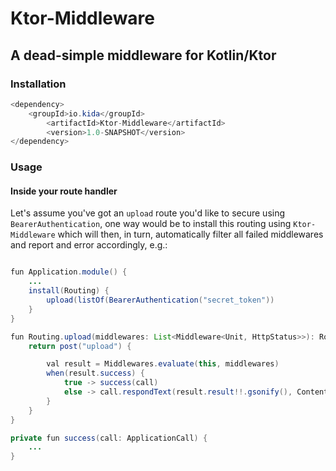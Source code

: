 # Ktor-Middleware

## A dead-simple middleware for Kotlin/Ktor

### Installation

```java
<dependency>
	<groupId>io.kida</groupId>
        <artifactId>Ktor-Middleware</artifactId>
        <version>1.0-SNAPSHOT</version>
</dependency>
```

### Usage

#### Inside your route handler

Let's assume you've got an `upload` route you'd like to secure using `BearerAuthentication`, one way would be to install this routing using `Ktor-Middleware` which will then, in turn, automatically filter all failed middlewares and report and error accordingly, e.g.:

```java

fun Application.module() {
	...
	install(Routing) {
		upload(listOf(BearerAuthentication("secret_token"))
	}
}

fun Routing.upload(middlewares: List<Middleware<Unit, HttpStatus>>): Route {
    return post("upload") {

        val result = Middlewares.evaluate(this, middlewares)
        when(result.success) {
            true -> success(call)
            else -> call.respondText(result.result!!.gsonify(), ContentType.Application.Json)
        }
    }
}

private fun success(call: ApplicationCall) {
	...
}
```
